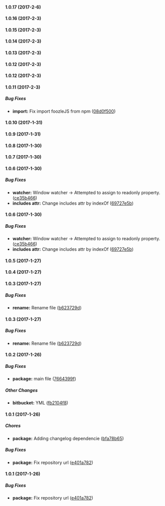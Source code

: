 #### 1.0.17 (2017-2-6)

#### 1.0.16 (2017-2-3)

#### 1.0.15 (2017-2-3)

#### 1.0.14 (2017-2-3)

#### 1.0.13 (2017-2-3)

#### 1.0.12 (2017-2-3)

#### 1.0.12 (2017-2-3)

#### 1.0.11 (2017-2-3)

##### Bug Fixes

* **import:** Fix import foozleJS from npm ([08d0f500](https://github.com/jojo5716/foozlejs-tracker/commit/08d0f500e3ee1fc16b6f4c3b04f1418322c1fa1f))

#### 1.0.10 (2017-1-31)

#### 1.0.9 (2017-1-31)

#### 1.0.8 (2017-1-30)

#### 1.0.7 (2017-1-30)

#### 1.0.6 (2017-1-30)

##### Bug Fixes

* **watcher:** Window watcher -> Attempted to assign to readonly property. ([ce35b466](https://github.com/jojo5716/foozlejs-tracker/commit/ce35b466484aeb04d3d64f713cfc487d58892656))
* **includes attr:** Change includes attr by indexOf ([69727e5b](https://github.com/jojo5716/foozlejs-tracker/commit/69727e5bbf1ceb01549cc1a16a795f215eb5bfba))

#### 1.0.6 (2017-1-30)

##### Bug Fixes

* **watcher:** Window watcher -> Attempted to assign to readonly property. ([ce35b466](https://github.com/jojo5716/foozlejs-tracker/commit/ce35b466484aeb04d3d64f713cfc487d58892656))
* **includes attr:** Change includes attr by indexOf ([69727e5b](https://github.com/jojo5716/foozlejs-tracker/commit/69727e5bbf1ceb01549cc1a16a795f215eb5bfba))

#### 1.0.5 (2017-1-27)

#### 1.0.4 (2017-1-27)

#### 1.0.3 (2017-1-27)

##### Bug Fixes

* **rename:** Rename file ([b623729d](https://github.com/jojo5716/foozlejs-tracker/commit/b623729dce11f42822ebb4386dfe2e83ff9521bf))

#### 1.0.3 (2017-1-27)

##### Bug Fixes

* **rename:** Rename file ([b623729d](https://github.com/jojo5716/foozlejs-tracker/commit/b623729dce11f42822ebb4386dfe2e83ff9521bf))

#### 1.0.2 (2017-1-26)

##### Bug Fixes

* **package:** main file ([7664399f](https://github.com/jojo5716/foozlejs-tracker/commit/7664399f569ca83abf4073b0887a3c7ec10c52fa))

##### Other Changes

* **bitbucket:** YML ([fb2104f8](https://github.com/jojo5716/foozlejs-tracker/commit/fb2104f8af1dacd1e9a152487a98751cc7b36e51))

#### 1.0.1 (2017-1-26)

##### Chores

* **package:** Adding changelog dependencie ([bfa78b65](https://github.com/jojo5716/foozlejs-tracker/commit/bfa78b6591c5cb906a5e9ec382a891bdd2029239))

##### Bug Fixes

* **package:** Fix repository url ([e401a782](https://github.com/jojo5716/foozlejs-tracker/commit/e401a78264122c894d283cdef6029394ad42c403))

#### 1.0.1 (2017-1-26)

##### Bug Fixes

* **package:** Fix repository url ([e401a782](https://github.com/jojo5716/foozlejs-tracker/commit/e401a78264122c894d283cdef6029394ad42c403))

